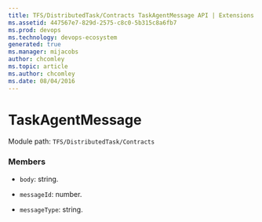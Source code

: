 ```yaml
---
title: TFS/DistributedTask/Contracts TaskAgentMessage API | Extensions for Azure DevOps Services
ms.assetid: 447567e7-829d-2575-c8c0-5b315c8a6fb7
ms.prod: devops
ms.technology: devops-ecosystem
generated: true
ms.manager: mijacobs
author: chcomley
ms.topic: article
ms.author: chcomley
ms.date: 08/04/2016
---
```


# TaskAgentMessage

Module path: `TFS/DistributedTask/Contracts`


### Members

* `body`: string. 

* `messageId`: number. 

* `messageType`: string. 

